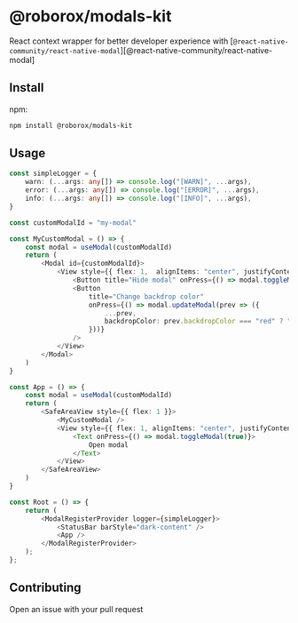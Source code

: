 # @roborox/modals-kit

React context wrapper for better developer experience with [`@react-native-community/react-native-modal`][@react-native-community/react-native-modal]

## Install

npm:

```sh
npm install @roborox/modals-kit
```

## Usage

```typescript
const simpleLogger = {
	warn: (...args: any[]) => console.log("[WARN]", ...args),
	error: (...args: any[]) => console.log("[ERROR]", ...args),
	info: (...args: any[]) => console.log("[INFO]", ...args),
}

const customModalId = "my-modal"

const MyCustomModal = () => {
	const modal = useModal(customModalId)
	return (
		<Modal id={customModalId}>
			<View style={{ flex: 1,  alignItems: "center", justifyContent: "center" }}>
				<Button title="Hide modal" onPress={() => modal.toggleModal(false)} />
				<Button 
					title="Change backdrop color" 
					onPress={() => modal.updateModal(prev => ({
						...prev,
						backdropColor: prev.backdropColor === "red" ? "black" : "red",
					}))} 
				/>
			</View>
		</Modal>
	)
}

const App = () => {
	const modal = useModal(customModalId)
	return (
		<SafeAreaView style={{ flex: 1 }}>
			<MyCustomModal />
			<View style={{ flex: 1, alignItems: "center", justifyContent: "center" }}>
				<Text onPress={() => modal.toggleModal(true)}>
					Open modal
				</Text>
			</View>
		</SafeAreaView>
	)
}

const Root = () => {
	return (
		<ModalRegisterProvider logger={simpleLogger}>
			<StatusBar barStyle="dark-content" />
			<App />
		</ModalRegisterProvider>
	);
};
```

## Contributing

Open an issue with your pull request
